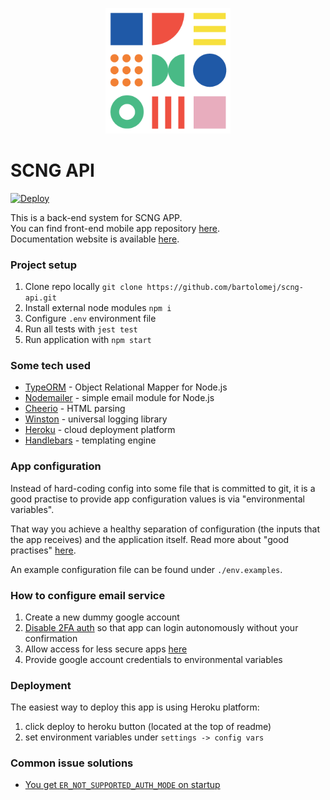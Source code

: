 <p align="center">
    <img width="200" src="./assets/images/logo/scng.png" />
</p>

# SCNG API

[![Deploy](https://www.herokucdn.com/deploy/button.svg)](https://heroku.com/deploy)


This is a back-end system for SCNG APP. <br>
You can find front-end mobile app repository [here](https://github.com/bartolomej/scng-mobile).<br>
Documentation website is available [here](https://bartolomej.github.io/scng-api/#/).


### Project setup
1. Clone repo locally `git clone https://github.com/bartolomej/scng-api.git`
2. Install external node modules `npm i`
3. Configure `.env` environment file
4. Run all tests with `jest test`
5. Run application with `npm start`

### Some tech used
- [TypeORM](https://typeorm.io/) - Object Relational Mapper for Node.js
- [Nodemailer](https://nodemailer.com/about/) - simple email module for Node.js
- [Cheerio](https://cheerio.js.org/) - HTML parsing
- [Winston](https://github.com/winstonjs/winston) - universal logging library
- [Heroku](https://heroku.com/) - cloud deployment platform
- [Handlebars](https://handlebarsjs.com/) - templating engine

### App configuration

Instead of hard-coding config into some file that is committed to git, it is a good practise to provide app configuration values is via "environmental variables".

That way you achieve a healthy separation of configuration (the inputs that the app receives) and the application itself.
Read more about "good practises" [here](https://12factor.net/config).

An example configuration file can be found under `./env.examples`.

### How to configure email service

1. Create a new dummy google account
2. [Disable 2FA auth](https://support.google.com/accounts/answer/1064203?co=GENIE.Platform%3DDesktop&hl=en) so that app can login autonomously without your confirmation
3. Allow access for less secure apps [here](https://myaccount.google.com/lesssecureapps)
3. Provide google account credentials to environmental variables

### Deployment

The easiest way to deploy this app is using Heroku platform:
1. click deploy to heroku button (located at the top of readme)
2. set environment variables under `settings -> config vars`

### Common issue solutions

- [You get `ER_NOT_SUPPORTED_AUTH_MODE` on startup](https://github.com/typeorm/typeorm/issues/2093#issuecomment-574613981)
